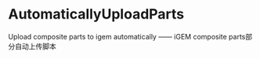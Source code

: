 # AutomaticallyUploadParts
Upload composite parts to igem automatically —— iGEM composite parts部分自动上传脚本

